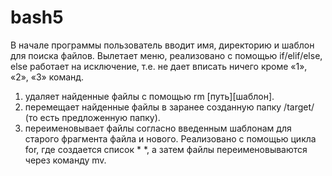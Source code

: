 # bash5

В начале программы пользователь вводит имя, директорию и шаблон для
поиска файлов.
Вылетает меню, реализовано с помощью if/elif/else, else работает на
исключение, т.е. не дает вписать ничего кроме «1», «2», «3» команд.
1) удаляет найденные файлы с помощью rm [путь][шаблон].
2) перемещает найденные файлы в заранее созданную папку /target/ (то есть
предложенную папку).
3) переименовывает файлы согласно введенным шаблонам для старого
фрагмента файла и нового. Реализовано с помощью цикла for, где создается
список * *, а затем файлы переименовываются через команду mv.
